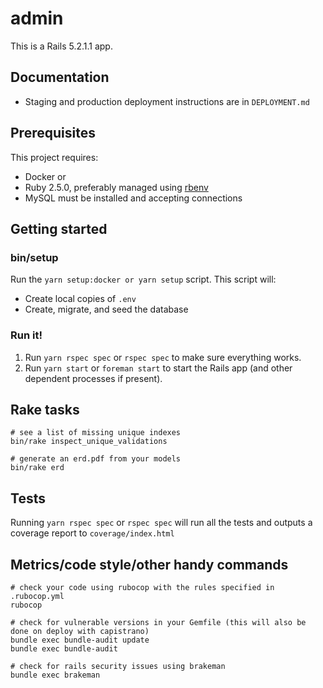 # admin

This is a Rails 5.2.1.1 app.

## Documentation

* Staging and production deployment instructions are in `DEPLOYMENT.md`

## Prerequisites

This project requires:

* Docker
or
* Ruby 2.5.0, preferably managed using [rbenv][]
* MySQL must be installed and accepting connections

## Getting started

### bin/setup

Run the `yarn setup:docker or yarn setup` script. This script will:

* Create local copies of `.env`
* Create, migrate, and seed the database

### Run it!

1. Run `yarn rspec spec` or `rspec spec` to make sure everything works.
2. Run `yarn start` or `foreman start` to start the Rails app (and other dependent processes if present).

[rbenv]:https://github.com/sstephenson/rbenv

## Rake tasks

```
# see a list of missing unique indexes
bin/rake inspect_unique_validations

# generate an erd.pdf from your models
bin/rake erd
```

## Tests

Running `yarn rspec spec` or `rspec spec` will run all the tests and outputs a coverage report to `coverage/index.html`

## Metrics/code style/other handy commands

```
# check your code using rubocop with the rules specified in .rubocop.yml
rubocop

# check for vulnerable versions in your Gemfile (this will also be done on deploy with capistrano)
bundle exec bundle-audit update
bundle exec bundle-audit

# check for rails security issues using brakeman
bundle exec brakeman
```
